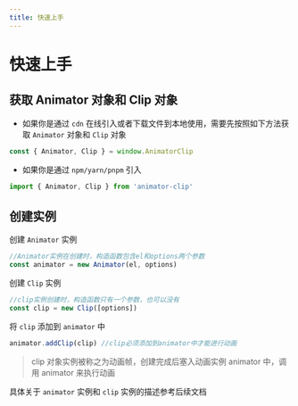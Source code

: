 ```yaml
---
title: 快速上手
---
```


# 快速上手

## 获取 Animator 对象和 Clip 对象

- 如果你是通过 `cdn` 在线引入或者下载文件到本地使用，需要先按照如下方法获取 `Animator` 对象和 `Clip` 对象

```ts
const { Animator, Clip } = window.AnimatorClip
```

- 如果你是通过 `npm/yarn/pnpm` 引入

```ts
import { Animator, Clip } from 'animator-clip'
```

## 创建实例

创建 `Animator` 实例

```ts
//Animator实例在创建时，构造函数包含el和options两个参数
const animator = new Animator(el, options)
```

创建 `Clip` 实例

```ts
//clip实例创建时，构造函数只有一个参数，也可以没有
const clip = new Clip([options])
```

将 `clip` 添加到 `animator` 中

```ts
animator.addClip(clip) //clip必须添加到animator中才能进行动画
```

> clip 对象实例被称之为动画帧，创建完成后塞入动画实例 animator 中，调用 animator 来执行动画

具体关于 `animator` 实例和 `clip` 实例的描述参考后续文档

